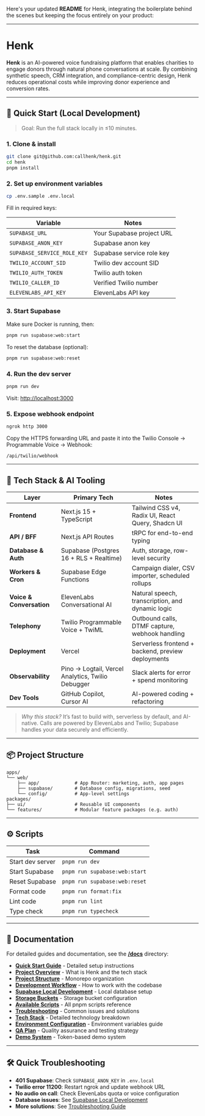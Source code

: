 Here's your updated **README** for Henk, integrating the boilerplate behind the scenes but keeping the focus entirely on your product:

---

# Henk

**Henk** is an AI-powered voice fundraising platform that enables charities to engage donors through natural phone conversations at scale. By combining synthetic speech, CRM integration, and compliance-centric design, Henk reduces operational costs while improving donor experience and conversion rates.

---

## 🚀 Quick Start (Local Development)

> Goal: Run the full stack locally in ≤10 minutes.

### 1. Clone & install

```bash
git clone git@github.com:callhenk/henk.git
cd henk
pnpm install
```

### 2. Set up environment variables

```bash
cp .env.sample .env.local
```

Fill in required keys:

| Variable                    | Notes                     |
| --------------------------- | ------------------------- |
| `SUPABASE_URL`              | Your Supabase project URL |
| `SUPABASE_ANON_KEY`         | Supabase anon key         |
| `SUPABASE_SERVICE_ROLE_KEY` | Supabase service role key |
| `TWILIO_ACCOUNT_SID`        | Twilio dev account SID    |
| `TWILIO_AUTH_TOKEN`         | Twilio auth token         |
| `TWILIO_CALLER_ID`          | Verified Twilio number    |
| `ELEVENLABS_API_KEY`        | ElevenLabs API key        |

### 3. Start Supabase

Make sure Docker is running, then:

```bash
pnpm run supabase:web:start
```

To reset the database (optional):

```bash
pnpm run supabase:web:reset
```

### 4. Run the dev server

```bash
pnpm run dev
```

Visit: [http://localhost:3000](http://localhost:3000)

### 5. Expose webhook endpoint

```bash
ngrok http 3000
```

Copy the HTTPS forwarding URL and paste it into the Twilio Console → Programmable Voice → Webhook:

```
/api/twilio/webhook
```

---

## 🧠 Tech Stack & AI Tooling

| Layer                    | Primary Tech                                      | Notes                                              |
| ------------------------ | ------------------------------------------------- | -------------------------------------------------- |
| **Frontend**             | Next.js 15 + TypeScript                           | Tailwind CSS v4, Radix UI, React Query, Shadcn UI  |
| **API / BFF**            | Next.js API Routes                                | tRPC for end-to-end typing                         |
| **Database & Auth**      | Supabase (Postgres 16 + RLS + Realtime)           | Auth, storage, row-level security                  |
| **Workers & Cron**       | Supabase Edge Functions                           | Campaign dialer, CSV importer, scheduled rollups   |
| **Voice & Conversation** | ElevenLabs Conversational AI                      | Natural speech, transcription, and dynamic logic   |
| **Telephony**            | Twilio Programmable Voice + TwiML                 | Outbound calls, DTMF capture, webhook handling     |
| **Deployment**           | Vercel                                            | Serverless frontend + backend, preview deployments |
| **Observability**        | Pino → Logtail, Vercel Analytics, Twilio Debugger | Slack alerts for error + spend monitoring          |
| **Dev Tools**            | GitHub Copilot, Cursor AI                         | AI-powered coding + refactoring                    |

> _Why this stack?_ It’s fast to build with, serverless by default, and AI-native. Calls are powered by ElevenLabs and Twilio; Supabase handles your data securely and efficiently.

---

## 📦 Project Structure

```
apps/
└── web/
    ├── app/             # App Router: marketing, auth, app pages
    ├── supabase/        # Database config, migrations, seed
    └── config/          # App-level settings
packages/
├── ui/                  # Reusable UI components
└── features/            # Modular feature packages (e.g. auth)
```

---

## ⚙️ Scripts

| Task             | Command                       |
| ---------------- | ----------------------------- |
| Start dev server | `pnpm run dev`                |
| Start Supabase   | `pnpm run supabase:web:start` |
| Reset Supabase   | `pnpm run supabase:web:reset` |
| Format code      | `pnpm run format:fix`         |
| Lint code        | `pnpm run lint`               |
| Type check       | `pnpm run typecheck`          |

---

## 📖 Documentation

For detailed guides and documentation, see the **[/docs](/docs)** directory:

- **[Quick Start Guide](/docs/quick-start.md)** - Detailed setup instructions
- **[Project Overview](/docs/project-overview.md)** - What is Henk and the tech stack
- **[Project Structure](/docs/project-structure.md)** - Monorepo organization
- **[Development Workflow](/docs/development-workflow.md)** - How to work with the codebase
- **[Supabase Local Development](/docs/supabase-local-development.md)** - Local database setup
- **[Storage Buckets](/docs/STORAGE_BUCKETS.md)** - Storage bucket configuration
- **[Available Scripts](/docs/scripts.md)** - All pnpm scripts reference
- **[Troubleshooting](/docs/troubleshooting.md)** - Common issues and solutions
- **[Tech Stack](/docs/tech-stack.md)** - Detailed technology breakdown
- **[Environment Configuration](/docs/environment.md)** - Environment variables guide
- **[QA Plan](/docs/QA_PLAN.md)** - Quality assurance and testing strategy
- **[Demo System](/docs/demo-system.md)** - Token-based demo system

---

## 🛠 Quick Troubleshooting

- **401 Supabase**: Check `SUPABASE_ANON_KEY` in `.env.local`
- **Twilio error 11200**: Restart ngrok and update webhook URL
- **No audio on call**: Check ElevenLabs quota or voice configuration
- **Database issues**: See [Supabase Local Development](/docs/supabase-local-development.md)
- **More solutions**: See [Troubleshooting Guide](/docs/troubleshooting.md)
